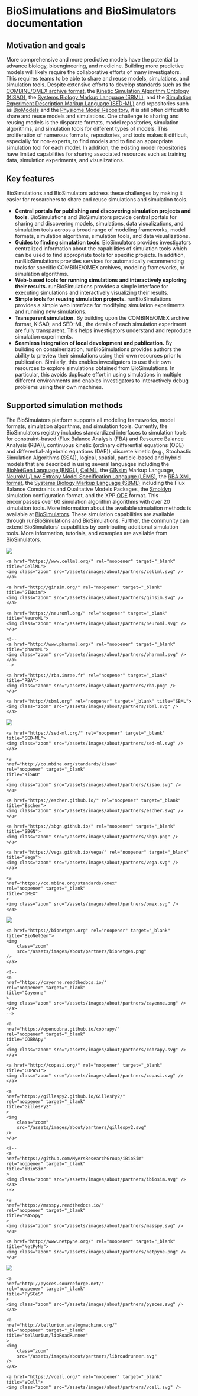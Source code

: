 # BioSimulations and BioSimulators documentation

## Motivation and goals

More comprehensive and more predictive models have the potential to advance biology, bioengineering, and medicine. Building more predictive models will likely require the collaborative efforts of many investigators. This requires teams to be able to share and reuse models, simulations, and simulation tools. Despite extensive efforts to develop standards such as the [COMBINE/OMEX archive format](https://combinearchive.org/), the [Kinetic Simulation Algorithm Ontology (KiSAO)](https://github.com/SED-ML/KiSAO/), the [Systems Biology Markup Language (SBML)](http://sbml.org/), and the [Simulation Experiment Description Markup Language (SED-ML)](https://www.sed-ml.org/) and repositories such as [BioModels](http://biomodels.net/) and the [Physiome Model Repository](https://models.physiomeproject.org/), it is still often difficult to share and reuse models and simulations. One challenge to sharing and reusing models is the disparate formats, model repositories, simulation algorithms, and simulation tools for different types of models. This proliferation of numerous formats, repositories, and tools makes it difficult, especially for non-experts, to find models and to find an appropriate simulation tool for each model. In addition, the existing model repositories have limited capabilities for sharing associated resources such as training data, simulation experiments, and visualizations.

## Key features

BioSimulations and BioSimulators address these challenges by making it easier for researchers to share and reuse simulations and simulation tools. 

* **Central portals for publishing and discovering simulation projects and tools**. BioSimulations and BioSimulators provide central portals for sharing and discovering models, simulations, data visualizations, and simulation tools across a broad range of modeling frameworks, model formats, simulation algorithms, simulation tools, and data visualizations.
* **Guides to finding simulation tools**: BioSimulators provides investigators centralized information about the capabilities of simulation tools which can be used to find appropriate tools for specific projects. In addition, runBioSimulations provides services for automatically recommending tools for specific COMBINE/OMEX archives, modeling frameworks, or simulation algorithms.
* **Web-based tools for running simulations and interactively exploring their results.** runBioSimulations provides a simple interface for executing simulations and interactively visualizing their results.
* **Simple tools for reusing simulation projects.** runBioSimulations provides a simple web interface for modifying simulation experiments and running new simulations.
* **Transparent simulation.** By building upon the COMBINE/OMEX archive format, KiSAO, and SED-ML, the details of each simulation experiment are fully transparent. This helps investigators understand and reproduce simulation experiments.
* **Seamless integration of local development and publication.** By building on containerization, runBioSimulations provides authors the ability to preview their simulations using their own resources prior to publication. Similarly, this enables investigators to use their own resources to explore simulations obtained from BioSimulations. In particular, this avoids duplicate effort in using simulations in multiple different environments and enables investigators to interactively debug problems using their own machines.

## Supported simulation methods

The BioSimulators platform supports all modeling frameworks, model formats, simulation algorithms, and simulation tools. Currently, the BioSimulators registry includes standardized interfaces to simulation tools for constraint-based (Flux Balance Analysis (FBA) and Resource Balance Analysis (RBA)), continuous kinetic (ordinary differential equations (ODE) and differential-algebraic equations (DAE)), discrete kinetic (e.g., Stochastic Simulation Algorithms (SSA)), logical, spatial, particle-based and hybrid models that are described in using several languages including the [BioNetGen Language (BNGL)](https://bionetgen.org), [CellML](https://cellml.org), the [GINsim](http://ginsim.org/) Markup Language, [NeuroML](https://neuroml.org/)/[Low Entropy Model Specification Langauge (LEMS)](https://lems.github.io/LEMS/), the [RBA XML format](https://sysbioinra.github.io/RBApy/), the [Systems Biology Markup Language (SBML)](https://sbml.org) including the Flux Balance Constraints and Qualitative Models Packages, the [Smoldyn](http://www.smoldyn.org/) simulation configuration format, and the XPP [ODE](http://www.math.pitt.edu/~bard/xpp/help/xppodes.html) format. This encompasses over 60 simulation algorithm algorithms with over 20 simulation tools. More information about the available simulation methods is available at [BioSimulators](https://biosimulators.org). These simulation capabilities are available through runBioSimulations and BioSimulations. Further, the community can extend BioSimulators' capabilities by contributing additional simulation tools. More information, tutorials, and examples are available from BioSimulators.

<div class="logos">
<div class="logos-row">
    <a href="https://www.bionetgen.org" rel="noopener" target="_blank" title="BNGL">
    <img
        class="zoom"
        src="/assets/images/about/partners/bionetgen.png"
    />
    </a>

    <a href="https://www.cellml.org/" rel="noopener" target="_blank" title="CellML">
    <img class="zoom" src="/assets/images/about/partners/cellml.svg" />
    </a>

    <a href="http://ginsim.org/" rel="noopener" target="_blank" title="GINsim">
    <img class="zoom" src="/assets/images/about/partners/ginsim.svg" />
    </a>

    <a href="https://neuroml.org/" rel="noopener" target="_blank" title="NeuroML">
    <img class="zoom" src="/assets/images/about/partners/neuroml.svg" />
    </a>

    <!--
    <a href="http://www.pharmml.org/" rel="noopener" target="_blank" title="pharmML">
    <img class="zoom" src="/assets/images/about/partners/pharmml.svg" />
    </a>
    -->

    <a href="https://rba.inrae.fr" rel="noopener" target="_blank" title="RBA">
    <img class="zoom" src="/assets/images/about/partners/rba.png" />
    </a>

    <a href="http://sbml.org" rel="noopener" target="_blank" title="SBML">
    <img class="zoom" src="/assets/images/about/partners/sbml.svg" />
    </a>
</div>

<div class="logos-row">
    <a href="http://www.ebi.ac.uk/sbo/" rel="noopener" target="_blank" title="SBO">
    <img class="zoom" src="/assets/images/about/partners/sbo.png" />
    </a>

    <a href="https://sed-ml.org/" rel="noopener" target="_blank" title="SED-ML">
    <img class="zoom" src="/assets/images/about/partners/sed-ml.svg" />
    </a>

    <a
    href="http://co.mbine.org/standards/kisao"
    rel="noopener" target="_blank"
    title="KiSAO"
    >
    <img class="zoom" src="/assets/images/about/partners/kisao.svg" />
    </a>

    <a href="https://escher.github.io/" rel="noopener" target="_blank" title="Escher">
    <img class="zoom" src="/assets/images/about/partners/escher.svg" />
    </a>

    <a href="https://sbgn.github.io/" rel="noopener" target="_blank" title="SBGN">
    <img class="zoom" src="/assets/images/about/partners/sbgn.png" />
    </a>

    <a href="https://vega.github.io/vega/" rel="noopener" target="_blank" title="Vega">
    <img class="zoom" src="/assets/images/about/partners/vega.svg" />
    </a>

    <a
    href="https://co.mbine.org/standards/omex"
    rel="noopener" target="_blank"
    title="OMEX"
    >
    <img class="zoom" src="/assets/images/about/partners/omex.svg" />
    </a>
</div>

<div class="logos-row">
    <a
    href="http://amici-dev.github.io/AMICI/"
    rel="noopener" target="_blank"
    title="AMICI"
    >
    <img class="zoom" src="/assets/images/about/partners/amici.svg" />
    </a>

    <a href="https://bionetgen.org" rel="noopener" target="_blank" title="BioNetGen">
    <img
        class="zoom"
        src="/assets/images/about/partners/bionetgen.png"
    />
    </a>

    <!--
    <a
    href="https://cayenne.readthedocs.io/"
    rel="noopener" target="_blank"
    title="Cayenne"
    >
    <img class="zoom" src="/assets/images/about/partners/cayenne.png" />
    </a>
    -->

    <a
    href="https://opencobra.github.io/cobrapy/"
    rel="noopener" target="_blank"
    title="COBRApy"
    >
    <img class="zoom" src="/assets/images/about/partners/cobrapy.svg" />
    </a>

    <a href="http://copasi.org/" rel="noopener" target="_blank" title="COPASI">
    <img class="zoom" src="/assets/images/about/partners/copasi.svg" />
    </a>

    <a
    href="https://gillespy2.github.io/GillesPy2/"
    rel="noopener" target="_blank"
    title="GillesPy2"
    >
    <img
        class="zoom"
        src="/assets/images/about/partners/gillespy2.svg"
    />
    </a>

    <!--
    <a
    href="https://github.com/MyersResearchGroup/iBioSim"
    rel="noopener" target="_blank"
    title="iBioSim"
    >
    <img class="zoom" src="/assets/images/about/partners/ibiosim.svg" />
    </a>
    -->

    <a
    href="https://masspy.readthedocs.io/"
    rel="noopener" target="_blank"
    title="MASSpy"
    >
    <img class="zoom" src="/assets/images/about/partners/masspy.svg" />
    </a>

    <a href="http://www.netpyne.org/" rel="noopener" target="_blank" title="NetPyNe">
    <img class="zoom" src="/assets/images/about/partners/netpyne.png" />
    </a>
</div>

<div class="logos-row">
    <a
    href="https://sysbioinra.github.io/RBApy/"
    rel="noopener" target="_blank"
    title="RBApy"
    >
    <img class="zoom" src="/assets/images/about/partners/rbapy.svg" />
    </a>

    <a
    href="http://pysces.sourceforge.net/"
    rel="noopener" target="_blank"
    title="PySCeS"
    >
    <img class="zoom" src="/assets/images/about/partners/pysces.svg" />
    </a>

    <a
    href="http://tellurium.analogmachine.org/"
    rel="noopener" target="_blank"
    title="tellurium/libRoadRunner"
    >
    <img
        class="zoom"
        src="/assets/images/about/partners/libroadrunner.svg"
    />
    </a>

    <a href="https://vcell.org/" rel="noopener" target="_blank" title="VCell">
    <img class="zoom" src="/assets/images/about/partners/vcell.svg" />
</a>
</div>
</div>
